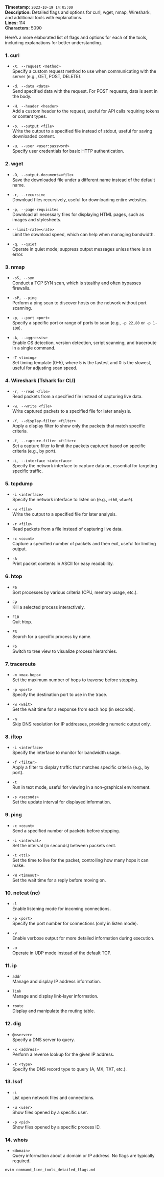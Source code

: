 **Timestamp:** `2023-10-19 14:05:00`  
**Description:** Detailed flags and options for curl, wget, nmap, Wireshark, and additional tools with explanations.  
**Lines:** 114  
**Characters:** 5090  

Here’s a more elaborated list of flags and options for each of the tools, including explanations for better understanding.

### 1. **curl**
- `-X, --request <method>`  
  Specify a custom request method to use when communicating with the server (e.g., GET, POST, DELETE).
  
- `-d, --data <data>`  
  Send specified data with the request. For POST requests, data is sent in the body.

- `-H, --header <header>`  
  Add a custom header to the request, useful for API calls requiring tokens or content types.

- `-o, --output <file>`  
  Write the output to a specified file instead of stdout, useful for saving downloaded content.

- `-u, --user <user:password>`  
  Specify user credentials for basic HTTP authentication.

### 2. **wget**
- `-O, --output-document=<file>`  
  Save the downloaded file under a different name instead of the default name.

- `-r, --recursive`  
  Download files recursively, useful for downloading entire websites.

- `-p, --page-requisites`  
  Download all necessary files for displaying HTML pages, such as images and stylesheets.

- `--limit-rate=<rate>`  
  Limit the download speed, which can help when managing bandwidth.

- `-q, --quiet`  
  Operate in quiet mode; suppress output messages unless there is an error.

### 3. **nmap**
- `-sS, --syn`  
  Conduct a TCP SYN scan, which is stealthy and often bypasses firewalls.

- `-sP, --ping`  
  Perform a ping scan to discover hosts on the network without port scanning.

- `-p, --port <port>`  
  Specify a specific port or range of ports to scan (e.g., `-p 22,80` or `-p 1-100`).

- `-A, --aggressive`  
  Enable OS detection, version detection, script scanning, and traceroute in a single command.

- `-T <timing>`  
  Set timing template (0-5), where 5 is the fastest and 0 is the slowest, useful for adjusting scan speed.

### 4. **Wireshark (Tshark for CLI)**
- `-r, --read <file>`  
  Read packets from a specified file instead of capturing live data.

- `-w, --write <file>`  
  Write captured packets to a specified file for later analysis.

- `-Y, --display-filter <filter>`  
  Apply a display filter to show only the packets that match specific criteria.

- `-f, --capture-filter <filter>`  
  Set a capture filter to limit the packets captured based on specific criteria (e.g., by port).

- `-i, --interface <interface>`  
  Specify the network interface to capture data on, essential for targeting specific traffic.

### 5. **tcpdump**
- `-i <interface>`  
  Specify the network interface to listen on (e.g., `eth0`, `wlan0`).

- `-w <file>`  
  Write the output to a specified file for later analysis.

- `-r <file>`  
  Read packets from a file instead of capturing live data.

- `-c <count>`  
  Capture a specified number of packets and then exit, useful for limiting output.

- `-A`  
  Print packet contents in ASCII for easy readability.

### 6. **htop**
- `F6`  
  Sort processes by various criteria (CPU, memory usage, etc.).

- `F9`  
  Kill a selected process interactively.

- `F10`  
  Quit htop.

- `F3`  
  Search for a specific process by name.

- `F5`  
  Switch to tree view to visualize process hierarchies.

### 7. **traceroute**
- `-m <max-hops>`  
  Set the maximum number of hops to traverse before stopping.

- `-p <port>`  
  Specify the destination port to use in the trace.

- `-w <wait>`  
  Set the wait time for a response from each hop (in seconds).

- `-n`  
  Skip DNS resolution for IP addresses, providing numeric output only.

### 8. **iftop**
- `-i <interface>`  
  Specify the interface to monitor for bandwidth usage.

- `-f <filter>`  
  Apply a filter to display traffic that matches specific criteria (e.g., by port).

- `-t`  
  Run in text mode, useful for viewing in a non-graphical environment.

- `-s <seconds>`  
  Set the update interval for displayed information.

### 9. **ping**
- `-c <count>`  
  Send a specified number of packets before stopping.

- `-i <interval>`  
  Set the interval (in seconds) between packets sent.

- `-t <ttl>`  
  Set the time to live for the packet, controlling how many hops it can make.

- `-W <timeout>`  
  Set the wait time for a reply before moving on.

### 10. **netcat (nc)**
- `-l`  
  Enable listening mode for incoming connections.

- `-p <port>`  
  Specify the port number for connections (only in listen mode).

- `-v`  
  Enable verbose output for more detailed information during execution.

- `-u`  
  Operate in UDP mode instead of the default TCP.

### 11. **ip**
- `addr`  
  Manage and display IP address information.

- `link`  
  Manage and display link-layer information.

- `route`  
  Display and manipulate the routing table.

### 12. **dig**
- `@<server>`  
  Specify a DNS server to query.

- `-x <address>`  
  Perform a reverse lookup for the given IP address.

- `-t <type>`  
  Specify the DNS record type to query (A, MX, TXT, etc.).

### 13. **lsof**
- `-i`  
  List open network files and connections.

- `-u <user>`  
  Show files opened by a specific user.

- `-p <pid>`  
  Show files opened by a specific process ID.

### 14. **whois**
- `<domain>`  
  Query information about a domain or IP address. No flags are typically required.

```bash
nvim command_line_tools_detailed_flags.md
```
